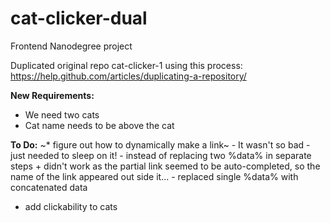 # cat-clicker-dual
Frontend Nanodegree project

Duplicated original repo cat-clicker-1 using this process: https://help.github.com/articles/duplicating-a-repository/

**New Requirements:** 
* We need two cats
* Cat name needs to be above the cat

**To Do:**
~* figure out how to dynamically make a link~
    - It wasn't so bad - just needed to sleep on it!
    - instead of replacing two %data% in separate steps
        + didn't work as the partial link seemed to be auto-completed, so the name of the link appeared out side it...
    - replaced single %data% with concatenated data
* add clickability to cats 
